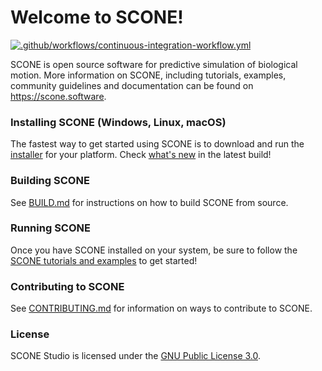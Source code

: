 # Welcome to SCONE!
[![.github/workflows/continuous-integration-workflow.yml](https://github.com/tgeijten/scone-studio/actions/workflows/continuous-integration-workflow.yml/badge.svg)](https://github.com/tgeijten/scone-studio/actions/workflows/continuous-integration-workflow.yml)

SCONE is open source software for predictive simulation of biological
motion. More information on SCONE, including tutorials, examples, community
guidelines and documentation can be found on https://scone.software.

### Installing SCONE (Windows, Linux, macOS)

The fastest way to get started using SCONE is to download and run the [installer](https://scone.software/doku.php?id=install) for your platform. Check [what's new](https://scone.software/doku.php?id=changes) in the latest build!

### Building SCONE

See [BUILD.md](BUILD.md) for instructions on how to build SCONE from source.

### Running SCONE

Once you have SCONE installed on your system, be sure to follow the [SCONE
tutorials and examples](https://scone.software/doku.php?id=tutorials:start) to
get started!

### Contributing to SCONE

See [CONTRIBUTING.md](CONTRIBUTING.md) for information on ways to contribute to
SCONE.

### License

SCONE Studio is licensed under the [GNU Public License
3.0](https://www.gnu.org/licenses/gpl-3.0.en.html).
